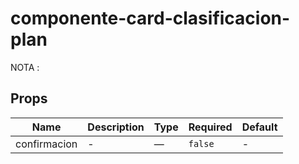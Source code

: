 # componente-card-clasificacion-plan

NOTA :

## Props

<!-- @vuese:componente-card-clasificacion-plan:props:start -->
|Name|Description|Type|Required|Default|
|---|---|---|---|---|
|confirmacion|-|—|`false`|-|

<!-- @vuese:componente-card-clasificacion-plan:props:end -->


